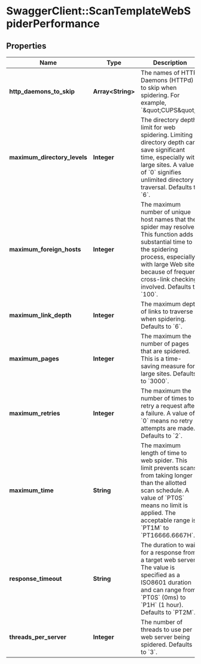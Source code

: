 # SwaggerClient::ScanTemplateWebSpiderPerformance

## Properties
Name | Type | Description | Notes
------------ | ------------- | ------------- | -------------
**http_daemons_to_skip** | **Array&lt;String&gt;** | The names of HTTP Daemons (HTTPd) to skip when spidering. For example, &#x60;\&quot;CUPS\&quot;&#x60;. | [optional] 
**maximum_directory_levels** | **Integer** | The directory depth limit for web spidering. Limiting directory depth can save significant time, especially with large sites. A value of &#x60;0&#x60; signifies unlimited directory traversal. Defaults to &#x60;6&#x60;. | [optional] 
**maximum_foreign_hosts** | **Integer** | The maximum number of unique host names that the spider may resolve. This function adds substantial time to the spidering process, especially with large Web sites, because of frequent cross-link checking involved. Defaults to &#x60;100&#x60;. | [optional] 
**maximum_link_depth** | **Integer** | The maximum depth of links to traverse when spidering. Defaults to &#x60;6&#x60;. | [optional] 
**maximum_pages** | **Integer** | The maximum the number of pages that are spidered. This is a time-saving measure for large sites. Defaults to &#x60;3000&#x60;. | [optional] 
**maximum_retries** | **Integer** | The maximum the number of times to retry a request after a failure. A value of &#x60;0&#x60; means no retry attempts are made. Defaults to &#x60;2&#x60;. | [optional] 
**maximum_time** | **String** | The maximum length of time to web spider. This limit prevents scans from taking longer than the allotted scan schedule. A value of &#x60;PT0S&#x60; means no limit is applied. The acceptable range is &#x60;PT1M&#x60; to &#x60;PT16666.6667H&#x60;. | [optional] 
**response_timeout** | **String** | The duration to wait for a response from a target web server. The value is specified as a ISO8601 duration and can range from &#x60;PT0S&#x60; (0ms) to &#x60;P1H&#x60; (1 hour). Defaults to &#x60;PT2M&#x60;. | [optional] 
**threads_per_server** | **Integer** | The number of threads to use per web server being spidered. Defaults to &#x60;3&#x60;. | [optional] 

